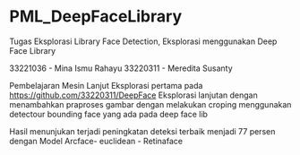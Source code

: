 # PML_DeepFaceLibrary
Tugas Eksplorasi Library Face Detection, Eksplorasi menggunakan Deep Face Library

33221036 - Mina Ismu Rahayu
33220311 - Meredita Susanty

Pembelajaran Mesin Lanjut
Eksplorasi pertama pada 
 https://github.com/33220311/DeepFace
 Eksplorasi lanjutan dengan menambahkan
 praproses gambar dengan melakukan croping menggunakan detectour bounding face yang ada pada deep face lib
 
 Hasil menunjukan terjadi peningkatan deteksi terbaik menjadi 77 persen dengan Model Arcface- euclidean - Retinaface
